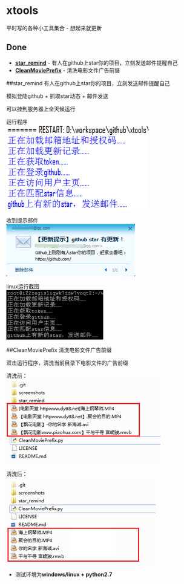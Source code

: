 # xtools
平时写的各种小工具集合 - 想起来就更新

## Done
* [**star_remind**](#star_remind) - 有人在github上star你的项目，立刻发送邮件提醒自己
* **[CleanMoviePrefix](#cleanmovieprefix)** - 清洗电影文件广告前缀 

##star_remind
有人在github上star你的项目，立刻发送邮件提醒自己

模拟登陆github + 抓取star动态 + 邮件发送

可以挂到服务器上全天候运行

运行程序  
![](./screenshots/1.png)

收到提示邮件  
![](./screenshots/2.png)

linux运行截图  
![](./screenshots/3.png)

##CleanMoviePrefix
清洗电影文件广告前缀

双击运行程序，清洗当前目录下电影文件的广告前缀

清洗前：  
![](./screenshots/4.png)

清洗后：  
![](./screenshots/5.png)

* 测试环境为**windows/linux + python2.7**